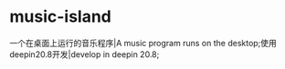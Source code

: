 # music-island
一个在桌面上运行的音乐程序|A music program runs on the desktop;使用deepin20.8开发|develop in deepin 20.8;


